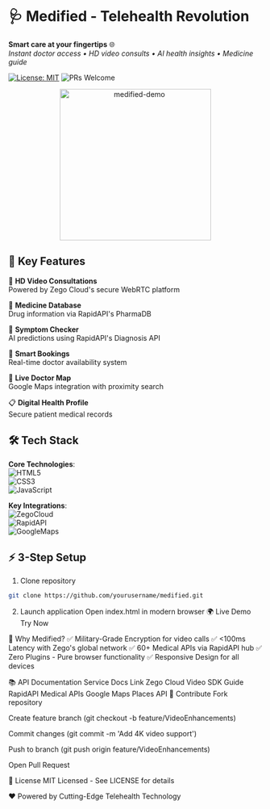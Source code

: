 # 🩺 Medified - Telehealth Revolution

**Smart care at your fingertips** 🌐  
*Instant doctor access • HD video consults • AI health insights • Medicine guide*

[![License: MIT](https://img.shields.io/badge/License-MIT-yellow.svg)](https://opensource.org/licenses/MIT)
![PRs Welcome](https://img.shields.io/badge/PRs-Welcome-%23E35D6A)

<div align="center">
  <img src="(https://media2.giphy.com/media/v1.Y2lkPTc5MGI3NjExdTRvN2ZoNWlqM2VtOG5vYmNxZ3Y3amVtcjFhMTJxemlsNGZhemNyZSZlcD12MV9pbnRlcm5hbF9naWZfYnlfaWQmY3Q9Zw/f7YCJwa0XZbLvW3gav/giphy.gif)" width="300" alt="medified-demo">
</div>

## 🌟 Key Features

🎥 **HD Video Consultations**  
Powered by Zego Cloud's secure WebRTC platform

💊 **Medicine Database**  
Drug information via RapidAPI's PharmaDB

🤒 **Symptom Checker**  
AI predictions using RapidAPI's Diagnosis API

📅 **Smart Bookings**  
Real-time doctor availability system

📍 **Live Doctor Map**  
Google Maps integration with proximity search

📋 **Digital Health Profile**  
Secure patient medical records

## 🛠️ Tech Stack

**Core Technologies**:  
![HTML5](https://img.shields.io/badge/HTML5-E34F26?logo=html5)  
![CSS3](https://img.shields.io/badge/CSS3-1572B6?logo=css3)  
![JavaScript](https://img.shields.io/badge/JavaScript-F7DF1E?logo=javascript)

**Key Integrations**:  
![ZegoCloud](https://img.shields.io/badge/Zego_Cloud-4A66AC?logo=zego&logoColor=white)  
![RapidAPI](https://img.shields.io/badge/RapidAPI-0055FF?logo=rapidapi)  
![GoogleMaps](https://img.shields.io/badge/Google_Maps-4285F4?logo=googlemaps)

## ⚡ 3-Step Setup

1. Clone repository
```bash
git clone https://github.com/yourusername/medified.git
```
2. Launch application
Open index.html in modern browser
🌍 Live Demo
Try Now

🚀 Why Medified?
✅ Military-Grade Encryption for video calls
✅ <100ms Latency with Zego's global network
✅ 60+ Medical APIs via RapidAPI hub
✅ Zero Plugins - Pure browser functionality
✅ Responsive Design for all devices

📚 API Documentation
Service	Docs Link
Zego Cloud	Video SDK Guide
RapidAPI	Medical APIs
Google Maps	Places API
🤝 Contribute
Fork repository

Create feature branch (git checkout -b feature/VideoEnhancements)

Commit changes (git commit -m 'Add 4K video support')

Push to branch (git push origin feature/VideoEnhancements)

Open Pull Request

📜 License
MIT Licensed - See LICENSE for details

❤️ Powered by Cutting-Edge Telehealth Technology
